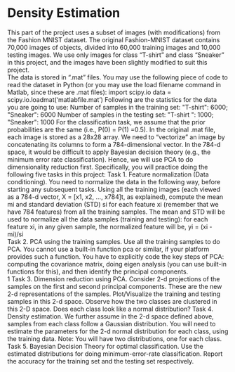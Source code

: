 # Density Estimation
This part of the project uses a subset of images (with modifications) from the Fashion
MNIST dataset. The original Fashion-MNIST dataset contains 70,000 images of objects, 
divided into 60,000 training images and 10,000 testing images. We use only images for 
class “T-shirt” and class “Sneaker” in this project, and the images have been slightly 
modified to suit this project.  
The data is stored in “.mat” files. You may use the following piece of code to read the 
dataset in Python (or you may use the load filename command in Matlab, since these 
are .mat files): 
import scipy.io 
data = scipy.io.loadmat(‘matlabfile.mat’) 
Following are the statistics for the data you are going to use: 
Number of samples in the training set: "T-shirt": 6000;  "Sneaker": 6000 
Number of samples in the testing set: "T-shirt ": 1000;  "Sneaker": 1000 
For the classification task, we assume that the prior probabilities are the same (i.e., P(0) 
= P(1) =0.5). 
In the original .mat file, each image is stored as a 28x28 array. We need to “vectorize” an 
image by concatenating its columns to form a 784-dimensional vector. In the 784-d space, 
it would be difficult to apply Bayesian decision theory (e.g., the minimum error rate 
classification). Hence, we will use PCA to do dimensionality reduction first. 
Specifically, you will practice doing the following five tasks in this project: 
Task 1. Feature normalization (Data conditioning). 
You need to normalize the data in the following way, before starting any subsequent tasks. 
Using all the training images (each viewed as a 784-d vector, X = [x1, x2, …, x784]t, as 
explained), compute the mean mi and standard deviation (STD) si for each feature xi 
(remember that we have 784 features) from all the training samples. The mean and STD 
will be used to normalize all the data samples (training and testing): for each feature xi, in 
any given sample, the normalized feature will be, yi = (xi - mi)/si  
Task 2.  PCA using the training samples. 
Use all the training samples to do PCA. You cannot use a built-in function pca or similar, 
if your platform provides such a function. You have to explicitly code the key steps of PCA: 
computing the covariance matrix, doing eigen analysis (you can use built-in functions for 
this), and then identify the principal components.  
1 
Task 3. Dimension reduction using PCA. 
Consider 2-d projections of the samples on the first and second principal components. 
These are the new 2-d representations of the samples. Plot/Visualize the training and 
testing samples in this 2-d space. Observe how the two classes are clustered in this 2-D 
space. Does each class look like a normal distribution? 
Task 4. Density estimation. 
We further assume in the 2-d space defined above, samples from each class follow a 
Gaussian distribution. You will need to estimate the parameters for the 2-d normal 
distribution for each class, using the training data. Note: You will have two distributions, 
one for each class. 
Task 5. Bayesian Decision Theory for optimal classification. 
Use the estimated distributions for doing minimum-error-rate classification. Report the 
accuracy for the training set and the testing set respectively. 
